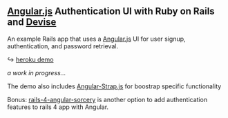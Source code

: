 ## [Angular.js] Authentication UI with Ruby on Rails and [Devise]

An example Rails app that uses a [Angular.js] UI for user signup, authentication, and password retrieval.

↪ [heroku demo](http://angular-devise.herokuapp.com)

*a work in progress...*

The demo also includes [Angular-Strap.js] for boostrap specific functionality

[angular-strap.js]: http://mgcrea.github.io/angular-strap/
[angular.js]: http://angularjs.org/
[devise]: https://github.com/plataformatec/devise

Bonus:
[rails-4-angular-sorcery](https://github.com/kirs/rails-4-angular-sorcery) is another option to add authentication features to rails 4 app with Angular.
